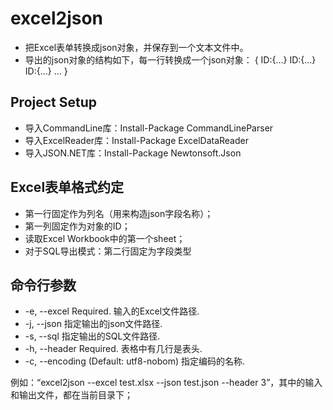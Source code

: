 excel2json
==========

- 把Excel表单转换成json对象，并保存到一个文本文件中。
- 导出的json对象的结构如下，每一行转换成一个json对象：
{
	ID:{...}
	ID:{...}
	ID:{...}
	...
}

Project Setup
-------------
  - 导入CommandLine库：Install-Package CommandLineParser
  - 导入ExcelReader库：Install-Package ExcelDataReader
  - 导入JSON.NET库：Install-Package Newtonsoft.Json

Excel表单格式约定
-----------------
  - 第一行固定作为列名（用来构造json字段名称）；
  - 第一列固定作为对象的ID；
  - 读取Excel Workbook中的第一个sheet；
  - 对于SQL导出模式：第二行固定为字段类型

命令行参数
---------
 - -e, --excel       Required. 输入的Excel文件路径.
 - -j, --json        指定输出的json文件路径.
 - -s, --sql         指定输出的SQL文件路径.
 - -h, --header      Required. 表格中有几行是表头.
 - -c, --encoding    (Default: utf8-nobom) 指定编码的名称.

例如：“excel2json --excel test.xlsx --json test.json --header 3”，其中的输入和输出文件，都在当前目录下；
